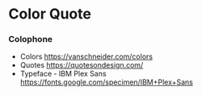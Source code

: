 # Color Quote


### Colophone
- Colors https://vanschneider.com/colors
- Quotes https://quotesondesign.com/
- Typeface - IBM Plex Sans https://fonts.google.com/specimen/IBM+Plex+Sans

